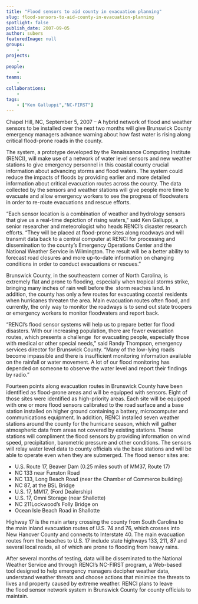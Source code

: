 ```yaml
---
title: "Flood sensors to aid county in evacuation planning"
slug: flood-sensors-to-aid-county-in-evacuation-planning
spotlight: false
publish_date: 2007-09-05
author: subers
featuredImage: null
groups:
    - 
projects:
    - 
people:
    - 
teams: 
    - 
collaborations:
    - 
tags:
    - ["Ken Galluppi","NC-FIRST"]
---
```

Chapel Hill, NC, September 5, 2007 – A hybrid network of flood and weather sensors to be installed over the next two months will give Brunswick County emergency managers advance warning about how fast water is rising along critical flood-prone roads in the county.

<!--more-->

The system, a prototype developed by the Renaissance Computing Institute (RENCI), will make use of a network of water level sensors and new weather stations to give emergency personnel in this coastal county crucial information about advancing storms and flood waters. The system could reduce the impacts of floods by providing earlier and more detailed information about critical evacuation routes across the county. The data collected by the sensors and weather stations will give people more time to evacuate and allow emergency workers to see the progress of floodwaters in order to re-route evacuations and rescue efforts.

“Each sensor location is a combination of weather and hydrology sensors that give us a real-time depiction of rising waters," said Ken Galluppi, a senior researcher and meteorologist who heads RENCI’s disaster research efforts. “They will be placed at flood-prone sites along roadways and will transmit data back to a central computer at RENCI for processing and dissemination to the county’s Emergency Operations Center and the National Weather Service in Wilmington. The result will be a better ability to forecast road closures and more up-to-date information on changing conditions in order to conduct evacuations or rescues.”

Brunswick County, in the southeastern corner of North Carolina, is extremely flat and prone to flooding, especially when tropical storms strike, bringing many inches of rain well before the  storm reaches land. In addition, the county has only a few routes for evacuating coastal residents when hurricanes threaten the area. Main evacuation routes often flood, and currently, the only way to monitor the roadways is to send out state troopers or emergency workers to monitor floodwaters and report back.

“RENCI’s flood sensor systems will help us to prepare better for flood disasters. With our increasing population, there are fewer evacuation routes, which presents a challenge  for evacuating people, especially those with medical or other special needs,” said Randy Thompson, emergency services director for Brunswick County. “Many of the low-lying roads become impassible and there is insufficient monitoring information available on the rainfall or water movement. A lot of our flood monitoring has depended on someone to observe the water level and report their findings by radio.”

Fourteen points along evacuation routes in Brunswick County have been identified as flood-prone areas and will be equipped with sensors. Eight of those sites were identified as high-priority areas. Each site will be equipped with one or more flood sensors calibrated to the road surface and a base station installed on higher ground containing a battery, microcomputer and communications equipment.
In addition, RENCI installed seven weather stations around the county for the hurricane season, which will gather atmospheric data from areas not covered by existing stations. These stations will compliment the flood sensors by providing information on wind speed, precipitation, barometric pressure and other conditions. The sensors will relay water level data to county officials via the base stations and will be able to operate even when they are submerged. The flood sensor sites are:
<ul type="disc">
	<li>U.S. Route 17, Beaver Dam (0.25 miles south of MM37, Route 17)</li>
	<li>NC 133 near Funston Road</li>
	<li>NC 133, Long Beach Road (near the Chamber of Commerce building)</li>
	<li>NC 87, at the BSL Bridge</li>
	<li>U.S. 17, MM17, (Ford Dealership)</li>
	<li>U.S. 17, Omni Storage (near Shallotte)</li>
	<li>NC 211Lockwood’s Folly Bridge on</li>
	<li>Ocean Isle Beach Road in Shallotte</li>
</ul>
Highway 17 is the main artery crossing the county from South Carolina to the main inland evacuation routes of U.S. 74 and 76, which crosses into New Hanover County and connects to Interstate 40. The main evacuation routes from the beaches to U.S. 17 include state highways 133, 211, 87 and several local roads, all of which are prone to flooding from heavy rains.

After several months of testing, data will be disseminated to the National Weather Service and through RENCI’s NC-FIRST program, a Web-based tool designed to help emergency managers decipher weather data, understand weather threats and choose actions that minimize the threats to lives and property caused by extreme weather. RENCI plans to leave the flood sensor network system in Brunswick County for county officials to maintain.
